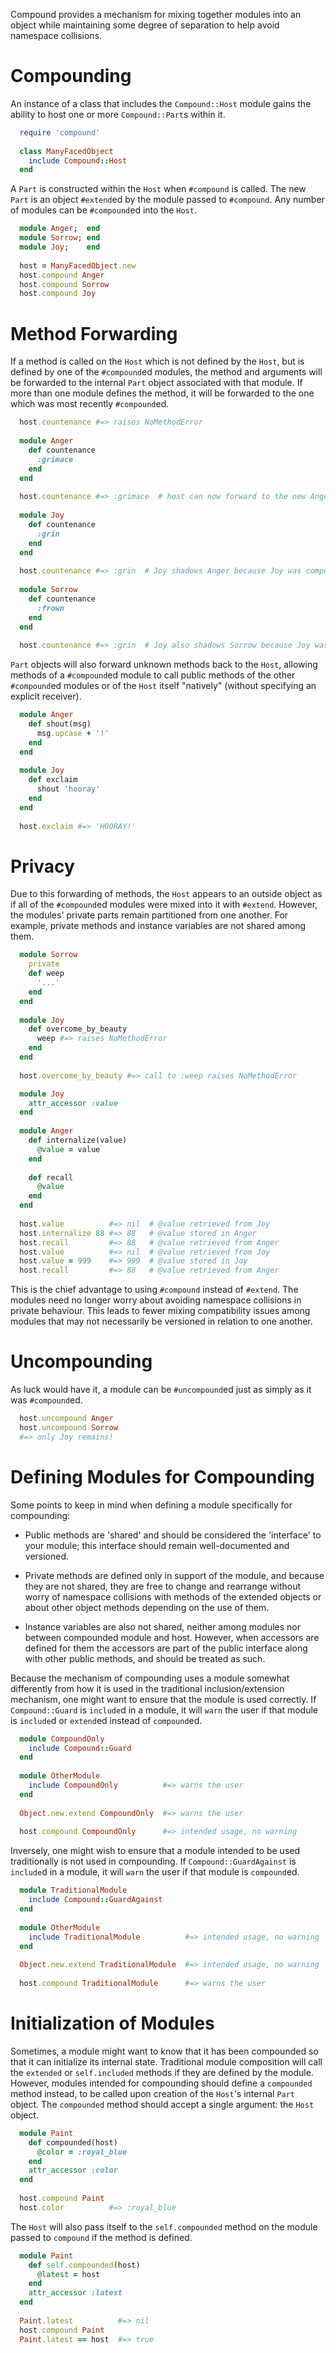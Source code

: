 
Compound provides a mechanism for mixing together modules into an object 
while maintaining some degree of separation to help avoid namespace collisions.

# Compounding

An instance of a class that includes the `Compound::Host` module gains 
the ability to host one or more `Compound::Part`s within it.

``` ruby
  require 'compound'
  
  class ManyFacedObject
    include Compound::Host
  end
```

A `Part` is constructed within the `Host` when `#compound` is called.
The new `Part` is an object `#extend`ed by the module passed to `#compound`.
Any number of modules can be `#compound`ed into the `Host`.

``` ruby
  module Anger;  end
  module Sorrow; end
  module Joy;    end
  
  host = ManyFacedObject.new
  host.compound Anger
  host.compound Sorrow
  host.compound Joy
```

# Method Forwarding

If a method is called on the `Host` which is not defined by the `Host`, but
is defined by one of the `#compound`ed modules, the method and arguments 
will be forwarded to the internal `Part` object associated with that module.
If more than one module defines the method, it will be forwarded to the one
which was most recently `#compound`ed.

``` ruby
  host.countenance #=> raises NoMethodError
  
  module Anger
    def countenance
      :grimace
    end
  end
  
  host.countenance #=> :grimace  # host can now forward to the new Anger method
  
  module Joy
    def countenance
      :grin
    end
  end
  
  host.countenance #=> :grin  # Joy shadows Anger because Joy was compounded later
  
  module Sorrow
    def countenance
      :frown
    end
  end
  
  host.countenance #=> :grin  # Joy also shadows Sorrow because Joy was compounded later
```

`Part` objects will also forward unknown methods back to the `Host`, 
allowing methods of a `#compound`ed module to call public methods 
of the other `#compound`ed modules or of the `Host` itself "natively" 
(without specifying an explicit receiver).

``` ruby
  module Anger
    def shout(msg)
      msg.upcase + '!'
    end
  end
  
  module Joy
    def exclaim
      shout 'hooray'
    end
  end
  
  host.exclaim #=> 'HOORAY!'
```

# Privacy

Due to this forwarding of methods, the `Host` appears to an outside object
as if all of the `#compound`ed modules were mixed into it with `#extend`.
However, the modules' private parts remain partitioned from one another.
For example, private methods and instance variables are not shared among them.

``` ruby
  module Sorrow
    private
    def weep
      '...'
    end
  end
  
  module Joy
    def overcome_by_beauty
      weep #=> raises NoMethodError
    end
  end
  
  host.overcome_by_beauty #=> call to :weep raises NoMethodError
```
``` ruby
  module Joy
    attr_accessor :value
  end
  
  module Anger
    def internalize(value)
      @value = value
    end
    
    def recall
      @value
    end
  end
  
  host.value          #=> nil  # @value retrieved from Joy
  host.internalize 88 #=> 88   # @value stored in Anger
  host.recall         #=> 88   # @value retrieved from Anger
  host.value          #=> nil  # @value retrieved from Joy
  host.value = 999    #=> 999  # @value stored in Joy
  host.recall         #=> 88   # @value retrieved from Anger
```

This is the chief advantage to using `#compound` instead of `#extend`.
The modules need no longer worry about avoiding namespace collisions in
private behaviour.  This leads to fewer mixing compatibility issues among 
modules that may not necessarily be versioned in relation to one another.


# Uncompounding

As luck would have it, a module can be `#uncompound`ed just as simply 
as it was `#compound`ed.

``` ruby
  host.uncompound Anger
  host.uncompound Sorrow
  #=> only Joy remains!
```


# Defining Modules for Compounding

Some points to keep in mind when defining a module specifically for compounding:

- Public methods are 'shared' and should be considered the 'interface' to 
  your module; this interface should remain well-documented and versioned.

- Private methods are defined only in support of the module,
  and because they are not shared, they are free to change and rearrange
  without worry of namespace collisions with methods of the extended objects
  or about other object methods depending on the use of them.

- Instance variables are also not shared, neither among modules nor between
  compounded module and host.  However, when accessors are defined for them
  the accessors are part of the public interface along with other 
  public methods, and should be treated as such.

Because the mechanism of compounding uses a module somewhat differently 
from how it is used in the traditional inclusion/extension mechanism, 
one might want to ensure that the module is used correctly.
If `Compound::Guard` is `include`d in a module, it will `warn` the user 
if that module is `include`d or `extend`ed instead of `compound`ed. 

``` ruby
  module CompoundOnly
    include Compound::Guard
  end
  
  module OtherModule
    include CompoundOnly          #=> warns the user
  end
  
  Object.new.extend CompoundOnly  #=> warns the user
  
  host.compound CompoundOnly      #=> intended usage, no warning
```

Inversely, one might wish to ensure that a module intended to be used
traditionally is not used in compounding.
If `Compound::GuardAgainst` is `include`d in a module, 
it will `warn` the user if that module is `compound`ed. 

``` ruby
  module TraditionalModule
    include Compound::GuardAgainst
  end
  
  module OtherModule
    include TraditionalModule          #=> intended usage, no warning
  end
  
  Object.new.extend TraditionalModule  #=> intended usage, no warning
  
  host.compound TraditionalModule      #=> warns the user
```


# Initialization of Modules

Sometimes, a module might want to know that it has been compounded so that it
can initialize its internal state.  Traditional module composition will call
the `extended` or `self.included` methods if they are defined by the module.
However, modules intended for compounding should define a `compounded` method
instead, to be called upon creation of the `Host`'s internal `Part` object.
The `compounded` method should accept a single argument: the `Host` object.

``` ruby
  module Paint
    def compounded(host)
      @color = :royal_blue
    end
    attr_accessor :color
  end
  
  host.compound Paint
  host.color          #=> :royal_blue
```

The `Host` will also pass itself to the `self.compounded` method on the module
passed to `compound` if the method is defined.

``` ruby
  module Paint
    def self.compounded(host)
      @latest = host
    end
    attr_accessor :latest
  end
  
  Paint.latest          #=> nil
  host.compound Paint
  Paint.latest == host  #=> true
```
